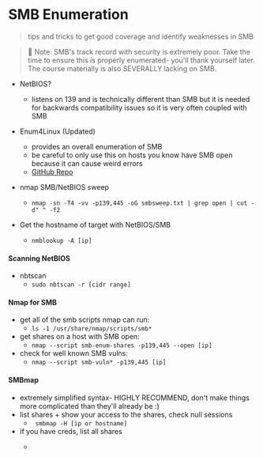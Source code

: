 # SMB Enumeration
> tips and tricks to get good coverage and identify weaknesses in SMB

>🚧
>Note: SMB's track record with security is extremely poor. Take the time to ensure this is properly enumerated- you'll thank yourself later. The course materially is also SEVERALLY lacking on SMB. 

- NetBIOS? 
	- listens on 139 and is technically different than SMB but it is needed for backwards compatibility issues so it is very often coupled with SMB

- Enum4Linux (Updated)
	- provides an overall enumeration of SMB
	- be careful to only use this on hosts you know have SMB open because it can cause weird errors
	- [GitHub Repo](https://github.com/cddmp/enum4linux-ng)

- nmap SMB/NetBIOS sweep
	- ``` nmap -sn -T4 -vv -p139,445 -oG smbsweep.txt | grep open | cut -d" " -f2 ```

- Get the hostname of target with NetBIOS/SMB 
	- ```nmblookup -A [ip]```

#### Scanning NetBIOS
- nbtscan
	- ```sudo nbtscan -r [cidr range]```

#### Nmap for SMB 
- get all of the smb scripts nmap can run: 
	- ```ls -1 /usr/share/nmap/scripts/smb*```
- get shares on a host with SMB open: 
	- ```nmap --script smb-enum-shares -p139,445 --open [ip]```
- check for well known SMB vulns: 
	- ```nmap --script smb-vuln* -p139,445 [ip]``` 

#### SMBmap
- extremely simplified syntax- HIGHLY RECOMMEND, don't make things more complicated than they'll already be :)
- list shares + show your access to the shares, check null sessions
	- ``` smbmap -H [ip or hostname]```
- if you have creds, list all shares
	- ```smbmap -H [ip] -d [domain] -u [user] -p [password]



